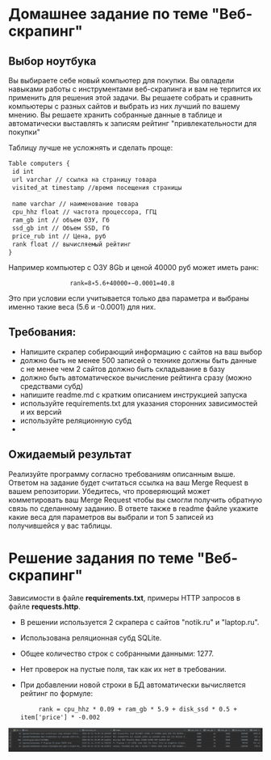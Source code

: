 # Домашнее задание по теме "Веб-скрапинг"
## Выбор ноутбука
Вы выбираете себе новый компьютер для покупки. Вы овладели навыками работы с инструментами веб-скрапинга и вам не терпится их применить для решения этой задачи. Вы решаете собрать и сравнить компьютеры с разных сайтов и выбрать из них лучший по вашему мнению. Вы решаете хранить собранные данные в таблице и автоматически выставлять к записям рейтинг "привлекательности для покупки"

Таблицу лучше не усложнять и сделать проще:
 ```
 Table computers {
  id int 
  url varchar // ссылка на страницу товара
  visited_at timestamp //время посещения страницы

  name varchar // наименование товара
  cpu_hhz float // частота процессора, ГГЦ
  ram_gb int // объем ОЗУ, Гб
  ssd_gb int // Объем SSD, Гб
  price_rub int // Цена, руб
  rank float // вычисляемый рейтинг
}
 ```
Например компьютер с ОЗУ 8Gb и ценой 40000 руб может иметь ранк:

                     
                     rank=8∗5.6+40000∗−0.0001=40.8
                     
                      
Это при условии если учитывается только два параметра и выбраны именно такие веса (5.6 и -0.0001) для них.

## Требования:
 - Напишите скрапер собирающий информацию с сайтов на ваш выбор 
 - должно быть не менее 500 записей о технике должны быть данные с не менее чем 2 сайтов должно быть складывание в базу
 - должно быть автоматическое вычисление рейтинга сразу (можно средствами субд)
 - напишите readme.md с кратким описанием инструкцией запуска
 - используйте requirements.txt для указания сторонних зависимостей и их версий
 - используйте реляционную субд
 -
## Ожидаемый результат
Реализуйте программу согласно требованиям описанным выше.
Ответом на задание будет считаться ссылка на ваш Merge Request в вашем репозитории. Убедитесь, что проверяющий может комметировать ваш Merge Request чтобы вы смогли получить обратную связь по сделанному заданию.
В ответе также в readme файле укажите какие веса для параметров вы выбрали и топ 5 записей из получившейся у вас таблицы.

# Решение задания по теме "Веб-скрапинг"
Зависимости в файле **requirements.txt**, примеры HTTP запросов в файле **requests.http**.
- В решении используется 2 скрапера с сайтов "notik.ru" и "laptop.ru".
- Использована реляционная субд SQLite.
- Общее количество строк с собранными данными: 1277.
- Нет проверок на пустые поля, так как их нет в требовании.
- При добавлении новой строки в БД автоматически вычисляется рейтинг по формуле:

                     
           rank = cpu_hhz * 0.09 + ram_gb * 5.9 + disk_ssd * 0.5 + item['price'] * -0.002
                     
                      
 ![Топ 5 записей](https://github.com/ayanchevsky/HomeWork2/blob/master/top5.PNG) 
                     
 
